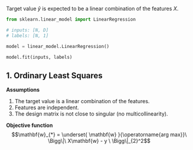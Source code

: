 Target value $\hat{y}$ is expected to be a linear combination of the features $X$.

```python
from sklearn.linear_model import LinearRegression

# inputs: [N, D]
# labels: [N, 1]

model = linear_model.LinearRegression()

model.fit(inputs, labels)
```

## 1. Ordinary Least Squares

**Assumptions**

1. The target value is a linear combination of the features.
2. Features are independent.
3. The design matrix is not close to singular (no multicollinearity).

**Objective function**
$$\mathbf{w}_{*} = \underset{ \mathbf{w} }{\operatorname{arg max}}\ \Bigg\|\ X\mathbf{w} - y \ \Bigg\|_{2}^2$$
